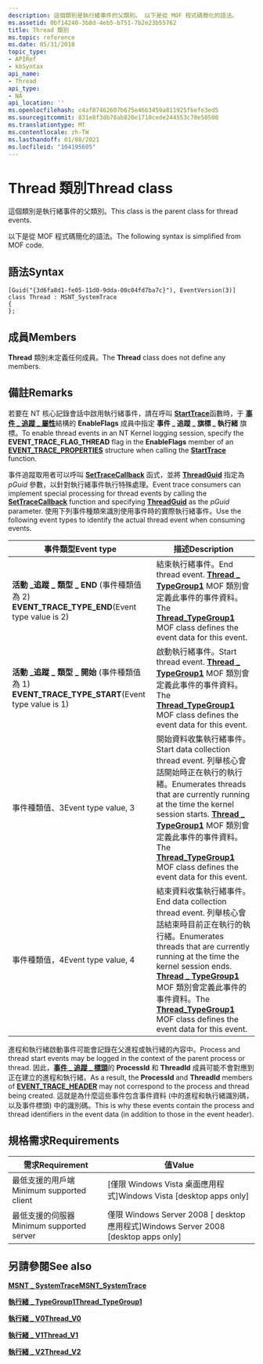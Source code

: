 ```yaml
---
description: 這個類別是執行緒事件的父類別。 以下是從 MOF 程式碼簡化的語法。
ms.assetid: 0bf14240-3b8d-4eb5-b751-7b2e23b55762
title: Thread 類別
ms.topic: reference
ms.date: 05/31/2018
topic_type:
- APIRef
- kbSyntax
api_name:
- Thread
api_type:
- NA
api_location: ''
ms.openlocfilehash: c4af87462607b675e46b3459a811925fbefe3ed5
ms.sourcegitcommit: 831e8f3db78ab820e1710cede244553c70e50500
ms.translationtype: MT
ms.contentlocale: zh-TW
ms.lasthandoff: 01/08/2021
ms.locfileid: "104195605"
---
```

# <a name="thread-class"></a><span data-ttu-id="53c9b-104">Thread 類別</span><span class="sxs-lookup"><span data-stu-id="53c9b-104">Thread class</span></span>

<span data-ttu-id="53c9b-105">這個類別是執行緒事件的父類別。</span><span class="sxs-lookup"><span data-stu-id="53c9b-105">This class is the parent class for thread events.</span></span>

<span data-ttu-id="53c9b-106">以下是從 MOF 程式碼簡化的語法。</span><span class="sxs-lookup"><span data-stu-id="53c9b-106">The following syntax is simplified from MOF code.</span></span>

## <a name="syntax"></a><span data-ttu-id="53c9b-107">語法</span><span class="sxs-lookup"><span data-stu-id="53c9b-107">Syntax</span></span>

``` syntax
[Guid("{3d6fa8d1-fe05-11d0-9dda-00c04fd7ba7c}"), EventVersion(3)]
class Thread : MSNT_SystemTrace
{
};
```

## <a name="members"></a><span data-ttu-id="53c9b-108">成員</span><span class="sxs-lookup"><span data-stu-id="53c9b-108">Members</span></span>

<span data-ttu-id="53c9b-109">**Thread** 類別未定義任何成員。</span><span class="sxs-lookup"><span data-stu-id="53c9b-109">The **Thread** class does not define any members.</span></span>

## <a name="remarks"></a><span data-ttu-id="53c9b-110">備註</span><span class="sxs-lookup"><span data-stu-id="53c9b-110">Remarks</span></span>

<span data-ttu-id="53c9b-111">若要在 NT 核心記錄會話中啟用執行緒事件，請在呼叫 [**StartTrace**](/windows/win32/api/evntrace/nf-evntrace-starttracea)函數時，于 [**事件 \_ 追蹤 \_ 屬性**](/windows/win32/api/evntrace/ns-evntrace-event_trace_properties)結構的 **EnableFlags** 成員中指定 **事件 \_ 追蹤 \_ 旗標 \_ 執行緒** 旗標。</span><span class="sxs-lookup"><span data-stu-id="53c9b-111">To enable thread events in an NT Kernel logging session, specify the **EVENT\_TRACE\_FLAG\_THREAD** flag in the **EnableFlags** member of an [**EVENT\_TRACE\_PROPERTIES**](/windows/win32/api/evntrace/ns-evntrace-event_trace_properties) structure when calling the [**StartTrace**](/windows/win32/api/evntrace/nf-evntrace-starttracea) function.</span></span>

<span data-ttu-id="53c9b-112">事件追蹤取用者可以呼叫 [**SetTraceCallback**](/windows/win32/api/evntrace/nf-evntrace-settracecallback) 函式，並將 [**ThreadGuid**](nt-kernel-logger-constants.md) 指定為 *pGuid* 參數，以針對執行緒事件執行特殊處理。</span><span class="sxs-lookup"><span data-stu-id="53c9b-112">Event trace consumers can implement special processing for thread events by calling the [**SetTraceCallback**](/windows/win32/api/evntrace/nf-evntrace-settracecallback) function and specifying [**ThreadGuid**](nt-kernel-logger-constants.md) as the *pGuid* parameter.</span></span> <span data-ttu-id="53c9b-113">使用下列事件種類來識別使用事件時的實際執行緒事件。</span><span class="sxs-lookup"><span data-stu-id="53c9b-113">Use the following event types to identify the actual thread event when consuming events.</span></span>



| <span data-ttu-id="53c9b-114">事件類型</span><span class="sxs-lookup"><span data-stu-id="53c9b-114">Event type</span></span>                                                      | <span data-ttu-id="53c9b-115">描述</span><span class="sxs-lookup"><span data-stu-id="53c9b-115">Description</span></span>                                                                                                                                                                                                                   |
|-----------------------------------------------------------------|-------------------------------------------------------------------------------------------------------------------------------------------------------------------------------------------------------------------------------|
| <span data-ttu-id="53c9b-116">**活動 \_追蹤 \_ 類型 \_ END** (事件種類值為 2) </span><span class="sxs-lookup"><span data-stu-id="53c9b-116">**EVENT\_TRACE\_TYPE\_END**(Event type value is 2)</span></span><br/>   | <span data-ttu-id="53c9b-117">結束執行緒事件。</span><span class="sxs-lookup"><span data-stu-id="53c9b-117">End thread event.</span></span> <span data-ttu-id="53c9b-118">[**Thread \_ TypeGroup1**](thread-typegroup1.md) MOF 類別會定義此事件的事件資料。</span><span class="sxs-lookup"><span data-stu-id="53c9b-118">The [**Thread\_TypeGroup1**](thread-typegroup1.md) MOF class defines the event data for this event.</span></span>                                                                                                        |
| <span data-ttu-id="53c9b-119">**活動 \_追蹤 \_ 類型 \_ 開始** (事件種類值為 1) </span><span class="sxs-lookup"><span data-stu-id="53c9b-119">**EVENT\_TRACE\_TYPE\_START**(Event type value is 1)</span></span><br/> | <span data-ttu-id="53c9b-120">啟動執行緒事件。</span><span class="sxs-lookup"><span data-stu-id="53c9b-120">Start thread event.</span></span> <span data-ttu-id="53c9b-121">[**Thread \_ TypeGroup1**](thread-typegroup1.md) MOF 類別會定義此事件的事件資料。</span><span class="sxs-lookup"><span data-stu-id="53c9b-121">The [**Thread\_TypeGroup1**](thread-typegroup1.md) MOF class defines the event data for this event.</span></span>                                                                                                      |
| <span data-ttu-id="53c9b-122">事件種類值、3</span><span class="sxs-lookup"><span data-stu-id="53c9b-122">Event type value, 3</span></span>                                             | <span data-ttu-id="53c9b-123">開始資料收集執行緒事件。</span><span class="sxs-lookup"><span data-stu-id="53c9b-123">Start data collection thread event.</span></span> <span data-ttu-id="53c9b-124">列舉核心會話開始時正在執行的執行緒。</span><span class="sxs-lookup"><span data-stu-id="53c9b-124">Enumerates threads that are currently running at the time the kernel session starts.</span></span> <span data-ttu-id="53c9b-125">[**Thread \_ TypeGroup1**](thread-typegroup1.md) MOF 類別會定義此事件的事件資料。</span><span class="sxs-lookup"><span data-stu-id="53c9b-125">The [**Thread\_TypeGroup1**](thread-typegroup1.md) MOF class defines the event data for this event.</span></span> |
| <span data-ttu-id="53c9b-126">事件種類值，4</span><span class="sxs-lookup"><span data-stu-id="53c9b-126">Event type value, 4</span></span>                                             | <span data-ttu-id="53c9b-127">結束資料收集執行緒事件。</span><span class="sxs-lookup"><span data-stu-id="53c9b-127">End data collection thread event.</span></span> <span data-ttu-id="53c9b-128">列舉核心會話結束時目前正在執行的執行緒。</span><span class="sxs-lookup"><span data-stu-id="53c9b-128">Enumerates threads that are currently running at the time the kernel session ends.</span></span> <span data-ttu-id="53c9b-129">[**Thread \_ TypeGroup1**](thread-typegroup1.md) MOF 類別會定義此事件的事件資料。</span><span class="sxs-lookup"><span data-stu-id="53c9b-129">The [**Thread\_TypeGroup1**](thread-typegroup1.md) MOF class defines the event data for this event.</span></span>     |



 

<span data-ttu-id="53c9b-130">進程和執行緒啟動事件可能會記錄在父進程或執行緒的內容中。</span><span class="sxs-lookup"><span data-stu-id="53c9b-130">Process and thread start events may be logged in the context of the parent process or thread.</span></span> <span data-ttu-id="53c9b-131">因此，[**事件 \_ 追蹤 \_ 標頭**](/windows/win32/api/evntrace/ns-evntrace-event_trace_header)的 **ProcessId** 和 **ThreadId** 成員可能不會對應到正在建立的進程和執行緒。</span><span class="sxs-lookup"><span data-stu-id="53c9b-131">As a result, the **ProcessId** and **ThreadId** members of [**EVENT\_TRACE\_HEADER**](/windows/win32/api/evntrace/ns-evntrace-event_trace_header) may not correspond to the process and thread being created.</span></span> <span data-ttu-id="53c9b-132">這就是為什麼這些事件包含事件資料 (中的進程和執行緒識別碼，以及事件標頭) 中的識別碼。</span><span class="sxs-lookup"><span data-stu-id="53c9b-132">This is why these events contain the process and thread identifiers in the event data (in addition to those in the event header).</span></span>

## <a name="requirements"></a><span data-ttu-id="53c9b-133">規格需求</span><span class="sxs-lookup"><span data-stu-id="53c9b-133">Requirements</span></span>



| <span data-ttu-id="53c9b-134">需求</span><span class="sxs-lookup"><span data-stu-id="53c9b-134">Requirement</span></span> | <span data-ttu-id="53c9b-135">值</span><span class="sxs-lookup"><span data-stu-id="53c9b-135">Value</span></span> |
|-------------------------------------|------------------------------------------------------|
| <span data-ttu-id="53c9b-136">最低支援的用戶端</span><span class="sxs-lookup"><span data-stu-id="53c9b-136">Minimum supported client</span></span><br/> | <span data-ttu-id="53c9b-137">\[僅限 Windows Vista 桌面應用程式\]</span><span class="sxs-lookup"><span data-stu-id="53c9b-137">Windows Vista \[desktop apps only\]</span></span><br/>       |
| <span data-ttu-id="53c9b-138">最低支援的伺服器</span><span class="sxs-lookup"><span data-stu-id="53c9b-138">Minimum supported server</span></span><br/> | <span data-ttu-id="53c9b-139">僅限 Windows Server 2008 \[ desktop 應用程式\]</span><span class="sxs-lookup"><span data-stu-id="53c9b-139">Windows Server 2008 \[desktop apps only\]</span></span><br/> |



## <a name="see-also"></a><span data-ttu-id="53c9b-140">另請參閱</span><span class="sxs-lookup"><span data-stu-id="53c9b-140">See also</span></span>

<dl> <dt>

[<span data-ttu-id="53c9b-141">**MSNT \_ SystemTrace**</span><span class="sxs-lookup"><span data-stu-id="53c9b-141">**MSNT\_SystemTrace**</span></span>](msnt-systemtrace.md)
</dt> <dt>

[<span data-ttu-id="53c9b-142">**執行緒 \_ TypeGroup1**</span><span class="sxs-lookup"><span data-stu-id="53c9b-142">**Thread\_TypeGroup1**</span></span>](thread-typegroup1.md)
</dt> <dt>

[<span data-ttu-id="53c9b-143">**執行緒 \_ V0**</span><span class="sxs-lookup"><span data-stu-id="53c9b-143">**Thread\_V0**</span></span>](thread-v0.md)
</dt> <dt>

[<span data-ttu-id="53c9b-144">**執行緒 \_ V1**</span><span class="sxs-lookup"><span data-stu-id="53c9b-144">**Thread\_V1**</span></span>](thread-v1.md)
</dt> <dt>

[<span data-ttu-id="53c9b-145">**執行緒 \_ V2**</span><span class="sxs-lookup"><span data-stu-id="53c9b-145">**Thread\_V2**</span></span>](thread-v2.md)
</dt> </dl>

 

 
